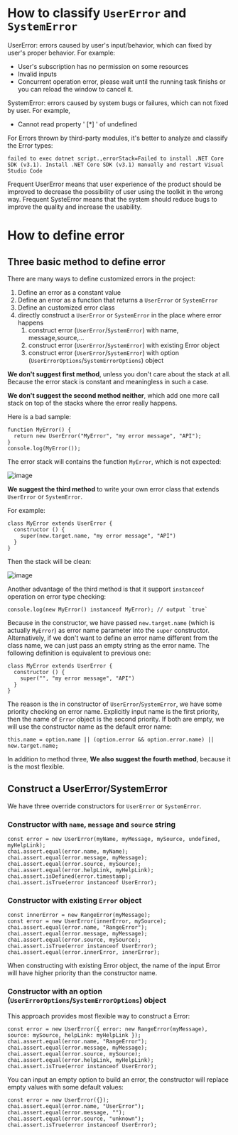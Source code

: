 # How to classify `UserError` and `SystemError`
UserError: errors caused by user's input/behavior, which can fixed by user's proper behavior. For example:
   - User's subscription has no permission on some resources
   - Invalid inputs
   - Concurrent operation error, please wait until the running task finishs or you can reload the window to cancel it.

SystemError: errors caused by system bugs or failures, which can not fixed by user. For example, 
   - Cannot read property ' [*] ' of undefined

For Errors thrown by third-party modules, it's better to analyze and classify the Error types: 
```
failed to exec dotnet script.,errorStack=Failed to install .NET Core SDK (v3.1). Install .NET Core SDK (v3.1) manually and restart Visual Studio Code
```
Frequent UserError means that user experience of the product should be improved to decrease the possibility of user using the toolkit in the wrong way.
Frequent SysteError means that the system should reduce bugs to improve the quality and increase the usability.


# How to define error

## Three basic method to define error

There are many ways to define customized errors in the project:
1. Define an error as a constant value
1. Define an error as a function that returns a `UserError` or `SystemError`
1. Define an customized error class
1. directly construct a `UserError` or `SystemError` in the place where error happens
    1. construct error (`UserError`/`SystemError`) with name, message,source,...
    1. construct error (`UserError`/`SystemError`) with existing Error object
    1. construct error (`UserError`/`SystemError`) with option (`UserErrorOptions`/`SystemErrorOptions`) object

**We don't suggest first method**, unless you don't care about the stack at all.
Because the error stack is constant and meaningless in such a case.

**We don't suggest the second method neither**, which add one more call stack on top of the stacks where the error really happens.

Here is a bad sample:
```
function MyError() {
  return new UserError("MyError", "my error message", "API");
}
console.log(MyError());
```
The error stack will contains the function `MyError`, which is not expected:

![image](https://user-images.githubusercontent.com/1658418/132477124-3e0904fb-2a06-485e-9e73-d61a5780e26c.png)

**We suggest the third method** to write your own error class that extends `UserError` or `SystemError`.

For example: 
```
class MyError extends UserError {
  constructor () {
    super(new.target.name, "my error message", "API")
  }
}
```
Then the stack will be clean: 

![image](https://user-images.githubusercontent.com/1658418/132477358-dfb459e9-513c-47c1-b33a-8d4696854fd6.png)

Another advantage of the third method is that it support `instanceof` operation on error type checking:
```
console.log(new MyError() instanceof MyError); // output `true`
```
Because in the constructor, we have passed `new.target.name` (which is actually `MyError`) as error name parameter into the `super` constructor.
Alternatively, if we don't want to define an error name different from the class name, we can just pass an empty string as the error name.
The following definition is equivalent to previous one:
```
class MyError extends UserError {
  constructor () {
    super("", "my error message", "API")
  }
}
```
The reason is the in constructor of `UserError`/`SystemError`, we have some priority checking on error name. Explicitly input name is the first priority, then the name of `Error` object is the second priority. If both are empty, we will use the constructor name as the default error name:
```
this.name = option.name || (option.error && option.error.name) || new.target.name;
```
In addition to method three, **We also suggest the fourth method**, because it is the most flexible. 

## Construct a UserError/SystemError

We have three override constructors for `UserError` or `SystemError`.  

### Constructor with `name`, `message` and `source` string
```
const error = new UserError(myName, myMessage, mySource, undefined, myHelpLink);
chai.assert.equal(error.name, myName);
chai.assert.equal(error.message, myMessage);
chai.assert.equal(error.source, mySource);
chai.assert.equal(error.helpLink, myHelpLink);
chai.assert.isDefined(error.timestamp);
chai.assert.isTrue(error instanceof UserError);
```

### Constructor with existing `Error` object
```
const innerError = new RangeError(myMessage);
const error = new UserError(innerError, mySource);
chai.assert.equal(error.name, "RangeError");
chai.assert.equal(error.message, myMessage);
chai.assert.equal(error.source, mySource);
chai.assert.isTrue(error instanceof UserError);
chai.assert.equal(error.innerError, innerError);
```
When constructing with existing Error object, the name of the input Error will have higher priority than the constructor name.

### Constructor with an option (`UserErrorOptions`/`SystemErrorOptions`) object
This approach provides most flexible way to construct a Error:
```
const error = new UserError({ error: new RangeError(myMessage), source: mySource, helpLink: myHelpLink });
chai.assert.equal(error.name, "RangeError");
chai.assert.equal(error.message, myMessage);
chai.assert.equal(error.source, mySource);
chai.assert.equal(error.helpLink, myHelpLink);
chai.assert.isTrue(error instanceof UserError);
```
You can input an empty option to build an error, the constructor will replace empty values with some default values:
```
const error = new UserError({});
chai.assert.equal(error.name, "UserError");
chai.assert.equal(error.message, "");
chai.assert.equal(error.source, "unknown");
chai.assert.isTrue(error instanceof UserError);
```


